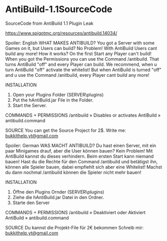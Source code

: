 # AntiBuild-1.1SourceCode
SourceCode from AntiBuild 1.1 Plugin Leak

https://www.spigotmc.org/resources/antibuild.14034/

Spoiler: English
WHAT MAKES ANTIBUILD?
You got a Server with some Games on it, but Users can build?
No Problem! With AntiBuild Users cant build any more!
How it works? On the first Start any Player can't build!
When you got the Permissions you can use the Command /antibuild.
That turns AntiBuild "off" and every Player can build.
We recommend, when u turn AntiBuild "off" activate the whitelist!
But when AntiBuild is turned "off" and u use the Command /anitbuild, every Player cant build any more!

INSTALLATION
1. Open your Plugins Folder (SERVER\plugins)
2. Put the hAntiBuild.jar File in the Folder.
3. Start the Server.

COMMANDS + PERMISSIONS
/antibuild » Disables or activates AntiBuild » antibuild.command

SOURCE
You can get the Source Project for 2$.
Write me: bukkithelp.yt@gmail.com

Spoiler: German
WAS MACHT ANTIBUILD?
Du hast einen Server, mit ein paar Minigames drauf, aber die User können bauen? Kein Problem! Mit AntiBuild kannst du dieses verhindern. Beim ersten Start kann niemand bauen! Hast du die Rechte für den Command /antibuild und betätigst ihn, können alle Spieler bauen, dabei empfiehlt sich aber eine Whitelist! Machst du dann nochmal /antibuild können die Spieler nicht mehr bauen!

INSTALLATION
1. Öffne den Plugins Ornder (SERVER\plugins)
2. Ziehe die hAntiBuild.jar Datei in den Ordner.
3. Starte den Server

COMMANDS + PERMISSIONS
/antibuild » Deaktiviert oder Aktiviert AntiBuild » antibuild.command

SOURCE
Du kannst die Projekt-File für 2€ bekommen
Schreib mir: bukkithelp.yt@gmail.com
